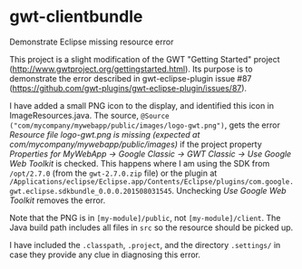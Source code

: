 # gwt-clientbundle
Demonstrate Eclipse missing resource error

This project is a slight modification of the GWT "Getting Started" project (http://www.gwtproject.org/gettingstarted.html). Its purpose is to demonstrate the error described in gwt-eclipse-plugin issue #87 (https://github.com/gwt-plugins/gwt-eclipse-plugin/issues/87).

I have added a small PNG icon to the display, and identified this icon in ImageResources.java. The source, `@Source ("com/mycompany/mywebapp/public/images/logo-gwt.png")`, gets the error *Resource file logo-gwt.png is missing (expected at com/mycompany/mywebapp/public/images)* if the project property *Properties for MyWebApp -> Google Classic -> GWT Classic -> Use Google Web Toolkit* is checked. This happens where I am using the SDK from `/opt/2.7.0` (from the `gwt-2.7.0.zip` file) or the plugin at `/Applications/eclipse/Eclipse.app/Contents/Eclipse/plugins/com.google.gwt.eclipse.sdkbundle_0.0.0.201508031545`. Unchecking *Use Google Web Toolkit* removes the error.

Note that the PNG is in `[my-module]/public`, not `[my-module]/client`. The Java build path includes all files in `src` so the resource should be picked up.

I have included the `.classpath`, `.project`, and the directory `.settings/` in case they provide any clue in diagnosing this error.  
